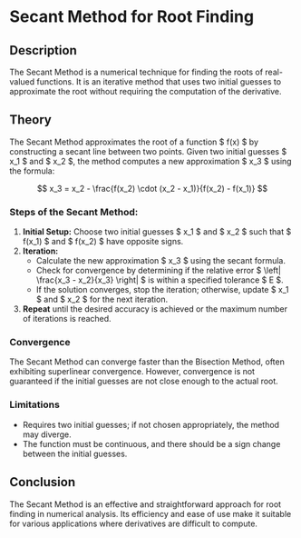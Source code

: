 # Secant Method for Root Finding

## Description
The Secant Method is a numerical technique for finding the roots of real-valued functions. It is an iterative method that uses two initial guesses to approximate the root without requiring the computation of the derivative.

## Theory
The Secant Method approximates the root of a function $ f(x) $ by constructing a secant line between two points. Given two initial guesses $ x_1 $ and $ x_2 $, the method computes a new approximation $ x_3 $ using the formula:

$$
x_3 = x_2 - \frac{f(x_2) \cdot (x_2 - x_1)}{f(x_2) - f(x_1)}
$$

### Steps of the Secant Method:
1. **Initial Setup:** Choose two initial guesses $ x_1 $ and $ x_2 $ such that $ f(x_1) $ and $ f(x_2) $ have opposite signs.
2. **Iteration:**
   - Calculate the new approximation $ x_3 $ using the secant formula.
   - Check for convergence by determining if the relative error $ \left| \frac{x_3 - x_2}{x_3} \right| $ is within a specified tolerance $ E $.
   - If the solution converges, stop the iteration; otherwise, update $ x_1 $ and $ x_2 $ for the next iteration.
3. **Repeat** until the desired accuracy is achieved or the maximum number of iterations is reached.

### Convergence
The Secant Method can converge faster than the Bisection Method, often exhibiting superlinear convergence. However, convergence is not guaranteed if the initial guesses are not close enough to the actual root.

### Limitations
- Requires two initial guesses; if not chosen appropriately, the method may diverge.
- The function must be continuous, and there should be a sign change between the initial guesses.

## Conclusion
The Secant Method is an effective and straightforward approach for root finding in numerical analysis. Its efficiency and ease of use make it suitable for various applications where derivatives are difficult to compute.
